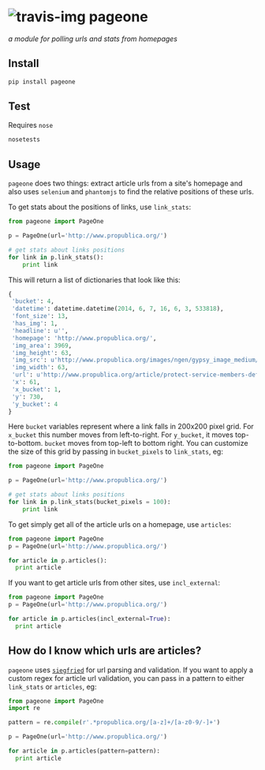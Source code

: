![travis-img](https://travis-ci.org/newslynx/pageone.svg)
pageone
======
_a module for polling urls and stats from homepages_

## Install
```bash
pip install pageone
```

## Test
Requires `nose`

```bash
nosetests
```

## Usage
`pageone` does two things: extract article urls from a site's homepage and also uses `selenium` and `phantomjs` to find the relative positions of these urls.

To get stats about the positions of links, use `link_stats`:

```python
from pageone import PageOne

p = PageOne(url='http://www.propublica.org/')

# get stats about links positions
for link in p.link_stats():
    print link
```

This will return a list of dictionaries that look like this:

```python
{
 'bucket': 4,
 'datetime': datetime.datetime(2014, 6, 7, 16, 6, 3, 533818),
 'font_size': 13,
 'has_img': 1,
 'headline': u'',
 'homepage': 'http://www.propublica.org/',
 'img_area': 3969,
 'img_height': 63,
 'img_src': u'http://www.propublica.org/images/ngen/gypsy_image_medium/mpmh_victory_drive_140x140_130514_1.jpg',
 'img_width': 63,
 'url': u'http://www.propublica.org/article/protect-service-members-defense-department-plans-broad-ban-high-cost-loans',
 'x': 61,
 'x_bucket': 1,
 'y': 730,
 'y_bucket': 4
}
```

Here `bucket` variables represent where a link falls in 200x200 pixel grid.  For `x_bucket` this number moves from left-to-right. For `y_bucket`, it moves top-to-bottom.  `bucket` moves from top-left to bottom right.  You can customize the size of this grid by passing in `bucket_pixels` to `link_stats`, eg:

```python
from pageone import PageOne

p = PageOne(url='http://www.propublica.org/')

# get stats about links positions
for link in p.link_stats(bucket_pixels = 100):
    print link

```

To get simply get all of the article urls on a homepage, use `articles`:

```python
from pageone import PageOne
p = PageOne(url='http://www.propublica.org/')

for article in p.articles():
  print article
```

If you want to get article urls from other sites, use `incl_external`:

```python
from pageone import PageOne
p = PageOne(url='http://www.propublica.org/')

for article in p.articles(incl_external=True):
  print article
```

## How do I know which urls are articles?
`pageone` uses [`siegfried`](http://github.com/newslynx/siegfried) for url parsing and validation.  If you want to apply a custom regex for article url validation, you can pass in a pattern to either `link_stats` or `articles`, eg:

```python
from pageone import PageOne
import re 

pattern = re.compile(r'.*propublica.org/[a-z]+/[a-z0-9/-]+')

p = PageOne(url='http://www.propublica.org/')

for article in p.articles(pattern=pattern):
  print article
```